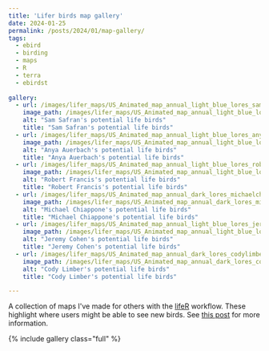 ```yaml
---
title: 'Lifer birds map gallery'
date: 2024-01-25
permalink: /posts/2024/01/map-gallery/
tags:
  - ebird
  - birding
  - maps
  - R
  - terra
  - ebirdst
  
gallery:
  - url: /images/lifer_maps/US_Animated_map_annual_light_blue_lores_sam.gif
    image_path: /images/lifer_maps/US_Animated_map_annual_light_blue_lores_sam.gif
    alt: "Sam Safran's potential life birds"
    title: "Sam Safran's potential life birds"
  - url: /images/lifer_maps/US_Animated_map_annual_light_blue_lores_anya.gif
    image_path: /images/lifer_maps/US_Animated_map_annual_light_blue_lores_anya.gif
    alt: "Anya Auerbach's potential life birds"
    title: "Anya Auerbach's potential life birds"
  - url: /images/lifer_maps/US_Animated_map_annual_light_blue_lores_robertfrancis.gif
    image_path: /images/lifer_maps/US_Animated_map_annual_light_blue_lores_robertfrancis.gif
    alt: "Robert Francis's potential life birds"
    title: "Robert Francis's potential life birds"
  - url: /images/lifer_maps/US_Animated_map_annual_dark_lores_michaelchiappone.gif
    image_path: /images/lifer_maps/US_Animated_map_annual_dark_lores_michaelchiappone.gif
    alt: "Michael Chiappone's potential life birds"
    title: "Michael Chiappone's potential life birds"    
  - url: /images/lifer_maps/US_Animated_map_annual_light_blue_lores_jeremycohen.gif
    image_path: /images/lifer_maps/US_Animated_map_annual_light_blue_lores_jeremycohen.gif
    alt: "Jeremy Cohen's potential life birds"
    title: "Jeremy Cohen's potential life birds" 
  - url: /images/lifer_maps/US_Animated_map_annual_dark_lores_codylimber.gif
    image_path: /images/lifer_maps/US_Animated_map_annual_dark_lores_codylimber.gif
    alt: "Cody Limber's potential life birds"
    title: "Cody Limber's potential life birds"  

---
```


A collection of maps I've made for others with the [lifeR](https://github.com/smsfrn/lifeR) workflow. These highlight where users might be able to see new birds. See [this post](https:/smsfrn.github.io/posts/2024/01/lifer-mapper/) for more information.

{% include gallery class="full" %}
